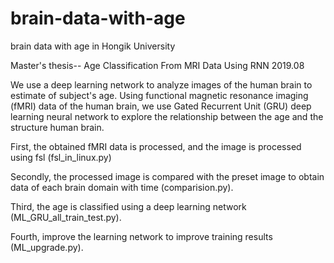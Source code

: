 # brain-data-with-age
brain data with age in Hongik University

Master's thesis-- Age Classification From MRI Data Using RNN 2019.08

We use a deep learning network to analyze images of the human brain to estimate of subject's age.
Using functional magnetic resonance imaging (fMRI) data of the human brain,
we use Gated Recurrent Unit (GRU) deep learning neural network to explore the relationship between the age and the structure human brain.

First, the obtained fMRI data is processed, and the image is processed using fsl (fsl_in_linux.py)

Secondly, the processed image is compared with the preset image to obtain data of each brain domain with time (comparision.py). 

Third, the age is classified using a deep learning network (ML_GRU_all_train_test.py). 

Fourth, improve the learning network to improve training results (ML_upgrade.py).
